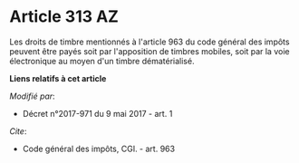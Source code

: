 # Article 313 AZ

Les droits de timbre mentionnés à l'article 963 du code général des impôts peuvent être payés soit par l'apposition de
timbres mobiles, soit par la voie électronique au moyen d'un timbre dématérialisé.

**Liens relatifs à cet article**

_Modifié par_:

  - Décret n°2017-971 du 9 mai 2017 - art. 1

_Cite_:

  - Code général des impôts, CGI. - art. 963
